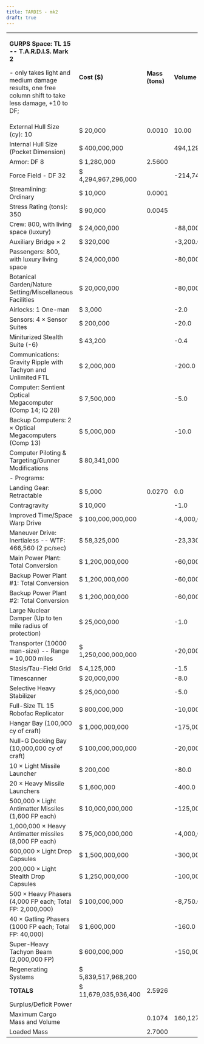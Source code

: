 ```yaml
---
title: TARDIS - mk2
draft: true
---
```

<table>
<colgroup>
<col style="width: 50%" />
<col style="width: 17%" />
<col style="width: 7%" />
<col style="width: 13%" />
<col style="width: 10%" />
</colgroup>
<tbody>
<tr class="odd">
<td><p><strong>GURPS Space: TL 15 -- T.A.R.D.I.S. Mark 2</strong></p>
<p>- only takes light and medium damage results, one free column shift
to take less damage, +10 to DF;</p></td>
<td><strong>Cost ($)</strong></td>
<td><strong>Mass (tons)</strong></td>
<td><strong>Volume (cy)</strong></td>
<td><strong>Power (MW)</strong></td>
</tr>
<tr class="even">
<td>External Hull Size (cy): 10</td>
<td>$ 20,000</td>
<td>0.0010</td>
<td>10.00</td>
<td></td>
</tr>
<tr class="odd">
<td>Internal Hull Size (Pocket Dimension)</td>
<td>$ 400,000,000</td>
<td></td>
<td>494,129,799.0</td>
<td></td>
</tr>
<tr class="even">
<td>Armor: DF 8</td>
<td>$ 1,280,000</td>
<td>2.5600</td>
<td></td>
<td></td>
</tr>
<tr class="odd">
<td>Force Field - DF 32</td>
<td>$ 4,294,967,296,000</td>
<td></td>
<td>-214,748,364.8</td>
<td>-4</td>
</tr>
<tr class="even">
<td>Streamlining: Ordinary</td>
<td>$ 10,000</td>
<td>0.0001</td>
<td></td>
<td></td>
</tr>
<tr class="odd">
<td>Stress Rating (tons): 350</td>
<td>$ 90,000</td>
<td>0.0045</td>
<td></td>
<td></td>
</tr>
<tr class="even">
<td>Crew: 800, with living space (luxury)</td>
<td>$ 24,000,000</td>
<td></td>
<td>-88,000.0</td>
<td></td>
</tr>
<tr class="odd">
<td>Auxiliary Bridge × 2</td>
<td>$ 320,000</td>
<td></td>
<td>-3,200.0</td>
<td></td>
</tr>
<tr class="even">
<td>Passengers: 800, with luxury living space</td>
<td>$ 24,000,000</td>
<td></td>
<td>-80,000.0</td>
<td></td>
</tr>
<tr class="odd">
<td>Botanical Garden/Nature Setting/Miscellaneous Facilities</td>
<td>$ 20,000,000</td>
<td></td>
<td>-80,000,000.0</td>
<td></td>
</tr>
<tr class="even">
<td>Airlocks: 1 One-man</td>
<td>$ 3,000</td>
<td></td>
<td>-2.0</td>
<td></td>
</tr>
<tr class="odd">
<td>Sensors: 4 × Sensor Suites</td>
<td>$ 200,000</td>
<td></td>
<td>-20.0</td>
<td>-4</td>
</tr>
<tr class="even">
<td>Miniturized Stealth Suite (-6)</td>
<td>$ 43,200</td>
<td></td>
<td>-0.4</td>
<td>-16</td>
</tr>
<tr class="odd">
<td>Communications: Gravity Ripple with Tachyon and Unlimited FTL</td>
<td>$ 2,000,000</td>
<td></td>
<td>-200.0</td>
<td>-100</td>
</tr>
<tr class="even">
<td>Computer: Sentient Optical Megacomputer (Comp 14; IQ 28)</td>
<td>$ 7,500,000</td>
<td></td>
<td>-5.0</td>
<td></td>
</tr>
<tr class="odd">
<td>Backup Computers: 2 × Optical Megacomputers (Comp 13)</td>
<td>$ 5,000,000</td>
<td></td>
<td>-10.0</td>
<td></td>
</tr>
<tr class="even">
<td>Computer Piloting &amp; Targeting/Gunner Modifications</td>
<td>$ 80,341,000</td>
<td></td>
<td></td>
<td></td>
</tr>
<tr class="odd">
<td>- Programs:</td>
<td></td>
<td></td>
<td></td>
<td></td>
</tr>
<tr class="even">
<td>Landing Gear: Retractable</td>
<td>$ 5,000</td>
<td>0.0270</td>
<td>0.0</td>
<td></td>
</tr>
<tr class="odd">
<td>Contragravity</td>
<td>$ 10,000</td>
<td></td>
<td>-1.0</td>
<td>-2</td>
</tr>
<tr class="even">
<td>Improved Time/Space Warp Drive</td>
<td>$ 100,000,000,000</td>
<td></td>
<td>-4,000,000.0</td>
<td>-500,000</td>
</tr>
<tr class="odd">
<td>Maneuver Drive: Inertialess -- WTF: 466,560 (2 pc/sec)</td>
<td>$ 58,325,000</td>
<td></td>
<td>-23,330.5</td>
<td>-46,656</td>
</tr>
<tr class="even">
<td>Main Power Plant: Total Conversion</td>
<td>$ 1,200,000,000</td>
<td></td>
<td>-60,000.0</td>
<td>4,000,000</td>
</tr>
<tr class="odd">
<td>Backup Power Plant #1: Total Conversion</td>
<td>$ 1,200,000,000</td>
<td></td>
<td>-60,000.0</td>
<td>4,000,000</td>
</tr>
<tr class="even">
<td>Backup Power Plant #2: Total Conversion</td>
<td>$ 1,200,000,000</td>
<td></td>
<td>-60,000.0</td>
<td>4,000,000</td>
</tr>
<tr class="odd">
<td>Large Nuclear Damper (Up to ten mile radius of protection)</td>
<td>$ 25,000,000</td>
<td></td>
<td>-1.0</td>
<td>0</td>
</tr>
<tr class="even">
<td>Transporter (10000 man-size) -- Range = 10,000 miles</td>
<td>$ 1,250,000,000,000</td>
<td></td>
<td>-20,000.0</td>
<td>-100,000</td>
</tr>
<tr class="odd">
<td>Stasis/Tau-Field Grid</td>
<td>$ 4,125,000</td>
<td></td>
<td>-1.5</td>
<td>-2</td>
</tr>
<tr class="even">
<td>Timescanner</td>
<td>$ 20,000,000</td>
<td></td>
<td>-8.0</td>
<td></td>
</tr>
<tr class="odd">
<td>Selective Heavy Stabilizer</td>
<td>$ 25,000,000</td>
<td></td>
<td>-5.0</td>
<td>-5</td>
</tr>
<tr class="even">
<td>Full-Size TL 15 Robofac Replicator</td>
<td>$ 800,000,000</td>
<td></td>
<td>-10,000,000.0</td>
<td>-100,000</td>
</tr>
<tr class="odd">
<td>Hangar Bay (100,000 cy of craft)</td>
<td>$ 1,000,000,000</td>
<td></td>
<td>-175,000.0</td>
<td>-100,000</td>
</tr>
<tr class="even">
<td>Null-G Docking Bay (10,000,000 cy of craft)</td>
<td>$ 100,000,000,000</td>
<td></td>
<td>-20,000,000.0</td>
<td>-1,000,000</td>
</tr>
<tr class="odd">
<td>10 × Light Missile Launcher</td>
<td>$ 200,000</td>
<td></td>
<td>-80.0</td>
<td>-100</td>
</tr>
<tr class="even">
<td>20 × Heavy Missile Launchers</td>
<td>$ 1,600,000</td>
<td></td>
<td>-400.0</td>
<td>-400</td>
</tr>
<tr class="odd">
<td>500,000 × Light Antimatter Missiles (1,600 FP each)</td>
<td>$ 10,000,000,000</td>
<td></td>
<td>-125,000.0</td>
<td></td>
</tr>
<tr class="even">
<td>1,000,000 × Heavy Antimatter missiles (8,000 FP each)</td>
<td>$ 75,000,000,000</td>
<td></td>
<td>-4,000,000.0</td>
<td></td>
</tr>
<tr class="odd">
<td>600,000 × Light Drop Capsules</td>
<td>$ 1,500,000,000</td>
<td></td>
<td>-300,000.0</td>
<td></td>
</tr>
<tr class="even">
<td>200,000 × Light Stealth Drop Capsules</td>
<td>$ 1,250,000,000</td>
<td></td>
<td>-100,000.0</td>
<td></td>
</tr>
<tr class="odd">
<td>500 × Heavy Phasers (4,000 FP each; Total FP: 2,000,000)</td>
<td>$ 100,000,000</td>
<td></td>
<td>-8,750.0</td>
<td>-200,000</td>
</tr>
<tr class="even">
<td>40 × Gatling Phasers (1000 FP each; Total FP: 40,000)</td>
<td>$ 1,600,000</td>
<td></td>
<td>-160.0</td>
<td>-4,000</td>
</tr>
<tr class="odd">
<td>Super-Heavy Tachyon Beam (2,000,000 FP)</td>
<td>$ 600,000,000</td>
<td></td>
<td>-150,000.0</td>
<td>-1,000,000</td>
</tr>
<tr class="even">
<td>Regenerating Systems</td>
<td>$ 5,839,517,968,200</td>
<td></td>
<td></td>
<td></td>
</tr>
<tr class="odd">
<td><strong>TOTALS</strong></td>
<td>$ 11,679,035,936,400</td>
<td>2.5926</td>
<td></td>
<td></td>
</tr>
<tr class="even">
<td>Surplus/Deficit Power</td>
<td></td>
<td></td>
<td></td>
<td>8,948,711</td>
</tr>
<tr class="odd">
<td>Maximum Cargo Mass and Volume</td>
<td></td>
<td>0.1074</td>
<td>160,127,269.7</td>
<td></td>
</tr>
<tr class="even">
<td>Loaded Mass</td>
<td></td>
<td>2.7000</td>
<td></td>
<td></td>
</tr>
</tbody>
</table>
